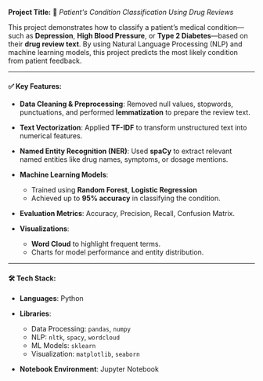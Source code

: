 
**Project Title:** 🧠 *Patient's Condition Classification Using Drug Reviews*

This project demonstrates how to classify a patient’s medical condition—such as **Depression**, **High Blood Pressure**, or **Type 2 Diabetes**—based on their **drug review text**. By using Natural Language Processing (NLP) and machine learning models, this project predicts the most likely condition from patient feedback.

---

#### ✅ Key Features:

* **Data Cleaning & Preprocessing**: Removed null values, stopwords, punctuations, and performed **lemmatization** to prepare the review text.
* **Text Vectorization**: Applied **TF-IDF** to transform unstructured text into numerical features.
* **Named Entity Recognition (NER)**: Used **spaCy** to extract relevant named entities like drug names, symptoms, or dosage mentions.
* **Machine Learning Models**:

  * Trained using **Random Forest**, **Logistic Regression**
  * Achieved up to **95% accuracy** in classifying the condition.
* **Evaluation Metrics**: Accuracy, Precision, Recall, Confusion Matrix.
* **Visualizations**:

  * **Word Cloud** to highlight frequent terms.
  * Charts for model performance and entity distribution.

---

#### 🛠 Tech Stack:

* **Languages**: Python
* **Libraries**:

  * Data Processing: `pandas`, `numpy`
  * NLP: `nltk`, `spacy`, `wordcloud`
  * ML Models: `sklearn`
  * Visualization: `matplotlib`, `seaborn`
* **Notebook Environment**: Jupyter Notebook



